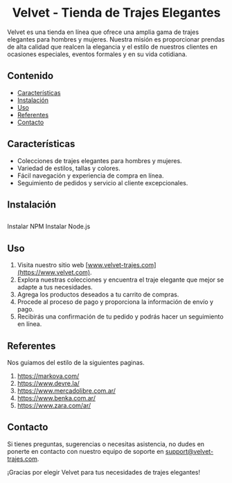 <h1 style="text-align: center;" >Velvet - Tienda de Trajes Elegantes</h1>


Velvet es una tienda en línea que ofrece una amplia gama de trajes elegantes para hombres y mujeres. Nuestra misión es proporcionar prendas de alta calidad que realcen la elegancia y el estilo de nuestros clientes en ocasiones especiales, 
eventos formales y en su vida cotidiana.


## Contenido

- [Características](#características)
- [Instalación](#instalación)
- [Uso](#uso)
- [Referentes](#Referentes)
- [Contacto](#contacto)

## Características

- Colecciones de trajes elegantes para hombres y mujeres.
- Variedad de estilos, tallas y colores.
- Fácil navegación y experiencia de compra en línea.
- Seguimiento de pedidos y servicio al cliente excepcionales.

## Instalación

##
Instalar NPM
Instalar Node.js

## Uso

1. Visita nuestro sitio web [www.velvet-trajes.com](https://www.velvet.com).
2. Explora nuestras colecciones y encuentra el traje elegante que mejor se adapte a tus necesidades.
3. Agrega los productos deseados a tu carrito de compras.
4. Procede al proceso de pago y proporciona la información de envío y pago.
5. Recibirás una confirmación de tu pedido y podrás hacer un seguimiento en línea.


## Referentes
Nos guiamos del estilo de la siguientes paginas.
1. https://markova.com/
2. https://www.devre.la/
3. https://www.mercadolibre.com.ar/
4. https://www.benka.com.ar/
5. https://www.zara.com/ar/

## Contacto

Si tienes preguntas, sugerencias o necesitas asistencia, no dudes en ponerte en contacto con nuestro equipo de soporte en [support@velvet-trajes.com](mailto:support@velvet-trajes.com).

¡Gracias por elegir Velvet para tus necesidades de trajes elegantes!
